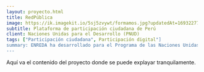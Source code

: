 ```yaml
---
layout: proyecto.html
title: RedPública
image: https://ik.imagekit.io/5sj5zvywt/formamos.jpg?updatedAt=1693227703424
subtitle: Plataforma de participación ciudadana de Perú
client: Naciones Unidas para el Desarrollo (PNUD)
tags: ["Participación ciudadana", Participación digital"]
summary: ENREDA ha desarrollado para el Programa de las Naciones Unidas para el Desarollo (PNUD), la plataforma Redpública, Con el fin de impulsar la participación ciudadana y reunir las propuestas de los peruanos y pernuanas para crear una "agenda país"
---
```


Aquí va el contenido del proyecto donde se puede explayar tranquilamente.
